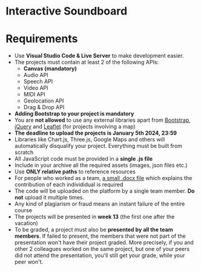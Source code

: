 # Interactive Soundboard

# Requirements

- Use **Visual Studio Code & Live Server** to make development easier.  
- The projects must contain at least 2 of the following APIs:
    - **Canvas (mandatory)**
    - Audio API
    - Speech API
    - Video API
    - MIDI API
    - Geolocation API
    - Drag & Drop API
- **Adding Bootstrap to your project is mandatory**
- You are **not allowed** to use any external libraries apart from [Bootstrap](https://getbootstrap.com/), [jQuery](https://jquery.com/) and [Leaflet](https://leafletjs.com/) (for projects involving a map)
- **The deadline to upload the projects is January 5th 2024, 23:59**
- Libraries like Chart.js, Three.js, Google Maps and others will automatically disqualify your project. Everything must be built from scratch
- All JavaScript code must be provided in a **single .js file**
- Include in your archive all the required assets (images, json files etc.)
- Use **ONLY relative paths** to reference resources
- For people who worked as a team, <ins>a small .docx file</ins> which explains the contribution of each individidual is required
- The code will be uploaded on the platform by a single team member. **Do not** upload it multiple times.
- Any kind of plagiarism or fraud means an instant failure of the entire course
- The projects will be presented in **week 13** (the first one after the vacation)
- To be graded, a project must also be **presented by all the team members**. If failed to present, the members that were not part of the presentation won't have their project graded. More precisely, if you and other 2 colleagues worked on the same project, but one of your peers did not attend the presentation, you'll still get your grade, while your peer won't.
